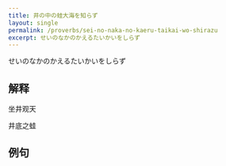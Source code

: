 ```yaml
---
title: 井の中の蛙大海を知らず
layout: single
permalink: /proverbs/sei-no-naka-no-kaeru-taikai-wo-shirazu
excerpt: せいのなかのかえるたいかいをしらず
---
```


せいのなかのかえるたいかいをしらず

## 解释

坐井观天

井底之蛙

## 例句

